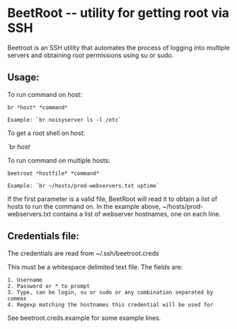 BeetRoot -- utility for getting root via SSH
======================================

Beetroot is an SSH utility that automates the process of logging into multiple servers and obtaining root permissions using su or sudo. 

Usage:
------

To run command on host:

    br *host* *command*

    Example: `br noisyserver ls -l /etc`
    
To get a root shell on host:

   `br *host*
    
To run command on multiple hosts:

    beetroot *hostfile* *command*

    Example: `br ~/hosts/prod-webservers.txt uptime`

If the first parameter is a valid file, BeetRoot will read it to obtain a list of hosts to run the command on.
In the example above, ~/hosts/prod-webservers.txt contains a list of webserver hostnames, one on each line.

Credentials file:
-----------------

The credentials are read from ~/.ssh/beetroot.creds
    
This must be a whitespace delimited text file. The fields are:

    1. Username
    2. Password or * to prompt
    3. Type, can be login, su or sudo or any combination separated by commas
    4. Regexp matching the hostnames this credential will be used for

See beetroot.creds.example for some example lines.
